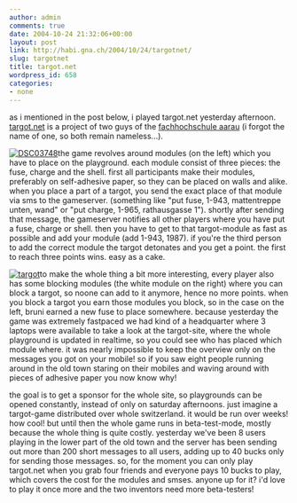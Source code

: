 ```yaml
---
author: admin
comments: true
date: 2004-10-24 21:32:06+00:00
layout: post
link: http://habi.gna.ch/2004/10/24/targotnet/
slug: targotnet
title: targot.net
wordpress_id: 658
categories:
- none
---
```


as i mentioned in the post below, i played targot.net yesterday afternoon.
[targot.net](http://targot.net/) is a project of two guys of the [fachhochschule aarau](http://www.fh-aargau.ch/) (i forgot the name of one, so both remain nameless...).

[![DSC03748](http://habi.gna.ch/blog/images/DSC03748-tm.jpg)](http://habi.gna.ch/blog/images/DSC03748.JPG)the game revolves around modules (on the left) which you have to place on the playground. each module consist of three pieces: the fuse, charge and the shell.
first all participants make their modules, preferably on self-adhesive paper, so they can be placed on walls and alike. when you place a part of a targot, you send the exact place of that module via sms to the gameserver. (something like "put fuse, 1-943, mattentreppe unten, wand" or "put charge, 1-965, rathausgasse 1"). shortly after sending that message, the gameserver notifies all other players where you have put a fuse, charge or shell. then you have to get to that targot-module as fast as possible and add your module (add 1-943, 1987). if you're the third person to add the correct module the targot detonates and you get a point. the first to reach three points wins. easy as a cake.

[![targot](http://habi.gna.ch/blog/images/targot-tm.jpg)](http://habi.gna.ch/blog/images/targot.jpg)to make the whole thing a bit more interesting, every player also has some blocking modules (the white module on the right) where you can block a targot, so noone can add to it anymore, hence no more points. when you block a targot you earn those modules you block, so in the case on the left, bruni earned a new fuse to place somewhere. because yesterday the game was extremely fastpaced we had kind of a headquarter where 3 laptops were available to take a look at the targot-site, where the whole playground is updated in realtime, so you could see who has placed which module where. it was nearly impossible to keep the overview only on the messages you got on your mobile! so if you saw eight people running around in the old town staring on their mobiles and waving around with pieces of adhesive paper you now know why!  

the goal is to get a sponsor for the whole site, so playgrounds can be opened constantly, instead of only on saturday afternoons. just imagine a targot-game distributed over whole switzerland. it would be run over weeks! how cool!
but until then the whole game runs in beta-test-mode, mostly because the whole thing is quite costly. yesterday we've been 8 users playing in the lower part of the old town and the server has been sending out more than 200 short messages to all users, adding up to 40 bucks only for sending those messages.
so, for the moment you can only play targot.net when you grab four friends and everyone pays 10 bucks to play, which covers the cost for the modules and smses.
anyone up for it? i'd love to play it once more and the two inventors need more beta-testers!
